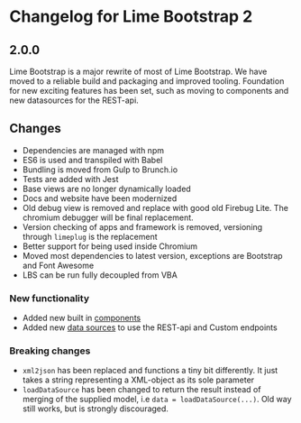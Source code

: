 # Changelog for Lime Bootstrap 2

## 2.0.0
Lime Bootstrap is a major rewrite of most of Lime Bootstrap. We have moved to a reliable build and packaging and improved tooling. Foundation for new exciting features has been set, such as moving to components and new datasources for the REST-api.

## Changes
- Dependencies are managed with npm
- ES6 is used and transpiled with Babel
- Bundling is moved from Gulp to Brunch.io
- Tests are added with Jest
- Base views are no longer dynamically loaded
- Docs and website have been modernized
- Old debug view is removed and replace with good old Firebug Lite. The chromium debugger will be final replacement.
- Version checking of apps and framework is removed, versioning through `limeplug` is the replacement
- Better support for being used inside Chromium
- Moved most dependencies to latest version, exceptions are Bootstrap and Font Awesome
- LBS can be run fully decoupled from VBA

### New functionality
- Added new built in [components](/included_components)
- Added new [data sources](/datasources) to use the REST-api and Custom endpoints

### Breaking changes
* `xml2json` has been replaced and functions a tiny bit differently. It just takes a string representing a XML-object as its sole parameter
* `loadDataSource` has been changed to return the result instead of merging of the supplied model, i.e `data = loadDataSource(...)`. Old way still works, but is strongly discouraged.